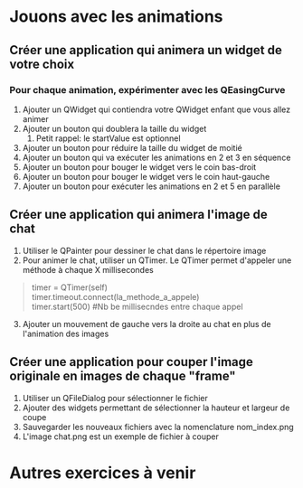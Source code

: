 # Jouons avec les animations
## Créer une application qui animera un widget de votre choix
### Pour chaque animation, expérimenter avec les QEasingCurve
1) Ajouter un QWidget qui contiendra votre QWidget enfant que vous allez animer
2) Ajouter un bouton qui doublera la taille du widget
   1) Petit rappel: le startValue est optionnel
3) Ajouter un bouton pour réduire la taille du widget de moitié
4) Ajouter un bouton qui va exécuter les animations en 2 et 3 en séquence
5) Ajouter un bouton pour bouger le widget vers le coin bas-droit
6) Ajouter un bouton pour bouger le widget vers le coin haut-gauche
7) Ajouter un bouton pour exécuter les animations en 2 et 5 en parallèle

## Créer une application qui animera l'image de chat
1) Utiliser le QPainter pour dessiner le chat dans le répertoire image
2) Pour animer le chat, utiliser un QTimer. Le QTimer permet d'appeler une méthode à chaque X millisecondes
>timer = QTimer(self)  
>timer.timeout.connect(la_methode_a_appele)  
>timer.start(500) #Nb be millisecndes entre chaque appel 
3) Ajouter un mouvement de gauche vers la droite au chat en plus de l'animation des images

## Créer une application pour couper l'image originale en images de chaque "frame"
1) Utiliser un QFileDialog pour sélectionner le fichier
2) Ajouter des widgets permettant de sélectionner la hauteur et largeur de coupe
3) Sauvegarder les nouveaux fichiers avec la nomenclature nom_index.png  
4) L'image chat.png est un exemple de fichier à couper


# Autres exercices à venir
